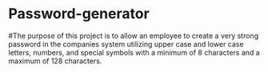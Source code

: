 # Password-generator

#The purpose of this project is to allow an employee to create a very strong password in the companies system utilizing upper case and lower case letters, numbers, and special symbols with a minimum of 8 characters and a maximum of 128 characters.